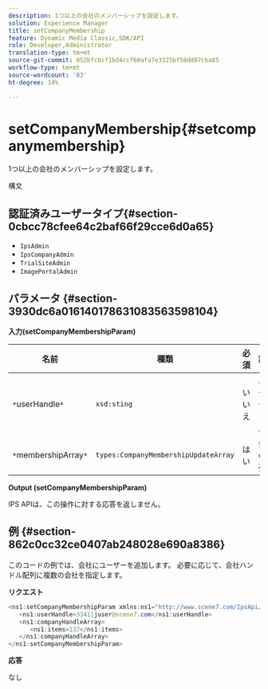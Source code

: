 ```yaml
---
description: 1つ以上の会社のメンバーシップを設定します。
solution: Experience Manager
title: setCompanyMembership
feature: Dynamic Media Classic,SDK/API
role: Developer,Administrator
translation-type: tm+mt
source-git-commit: 052bfcbcf1bd4ccf60afa7e3325bf58dd07cba85
workflow-type: tm+mt
source-wordcount: '83'
ht-degree: 14%

---
```



# setCompanyMembership{#setcompanymembership}

1つ以上の会社のメンバーシップを設定します。

構文

## 認証済みユーザータイプ{#section-0cbcc78cfee64c2baf66f29cce6d0a65}

* `IpsAdmin`
* `IpsCompanyAdmin`
* `TrialSiteAdmin`
* `ImagePortalAdmin`

## パラメータ {#section-3930dc6a016140178631083563598104}

**入力(setCompanyMembershipParam)**

| 名前 | 種類 | 必須 | 説明 |
|---|---|---|---|
| `*`userHandle`*` | `xsd:sting` | いいえ | ユーザーハンドル。 |
| `*`membershipArray`*` | `types:CompanyMembershipUpdateArray` | はい | 会社の配列。 |

**Output (setCompanyMembershipParam)**

IPS APIは、この操作に対する応答を返しません。

## 例 {#section-862c0cc32ce0407ab248028e690a8386}

このコードの例では、会社にユーザーを追加します。 必要に応じて、会社ハンドル配列に複数の会社を指定します。

**リクエスト**

```java
<ns1:setCompanyMembershipParam xmlns:ns1="http://www.scene7.com/IpsApi/xsd">
   <ns1:userHandle>3341|juser@scene7.com</ns1:userHandle>
   <ns1:companyHandleArray>
      <ns1:items>137</ns1:items>
   </ns1:companyHandleArray>
</ns1:setCompanyMembershipParam>
```

**応答**

なし
